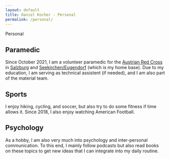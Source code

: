 ```yaml
---
layout: default 
title: Daniel Kocher - Personal
permalink: /personal/
---
```


Personal

## Paramedic

Since October 2021, I am a volunteer paramedic for the [Austrian Red Cross](https://www.roteskreuz.at/) in [Salzburg](https://www.roteskreuz.at/salzburg/home) and [Seekirchen/Eugendorf](https://www.roteskreuz.at/salzburg/flachgau/seekirchen-eugendorf) (which is my home base).
Due to my education, I am serving as technical assistent (if needed), and I am also part of the material team.

## Sports

I enjoy hiking, cycling, and soccer, but also try to do some fitness if time allows it.
Since 2018, I also enjoy watching American Football.

## Psychology

As a hobby, I am also very much into psychology and inter-personal communication.
To this end, I mainly follow podcasts but also read books on these topics to get new ideas that I can integrate into my daily routine.
